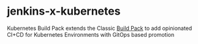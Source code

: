 # jenkins-x-kubernetes
Kubernetes Build Pack extends the Classic [Build Pack](https://docs.cloudfoundry.org/buildpacks/) to add opinionated CI+CD for Kubernetes Environments with GitOps based promotion
